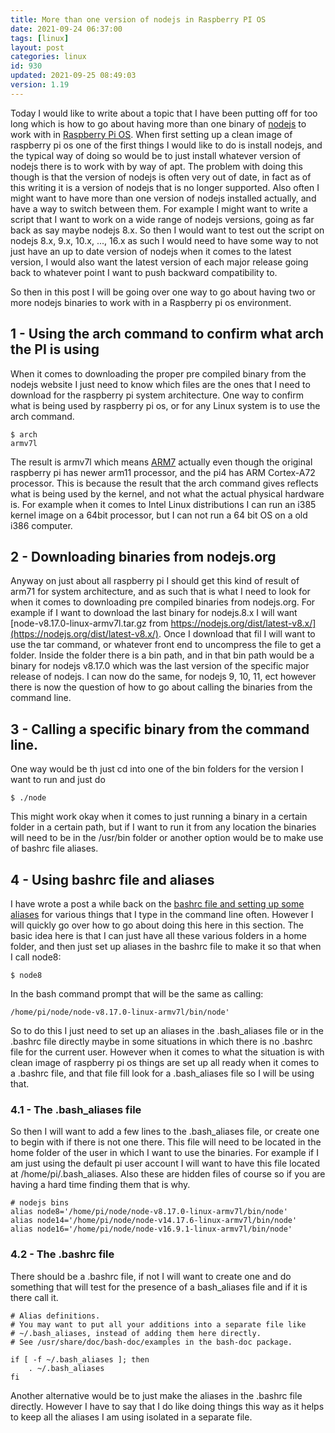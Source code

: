 ```yaml
---
title: More than one version of nodejs in Raspberry PI OS
date: 2021-09-24 06:37:00
tags: [linux]
layout: post
categories: linux
id: 930
updated: 2021-09-25 08:49:03
version: 1.19
---
```


Today I would like to write about a topic that I have been putting off for too long which is how to go about having more than one binary of [nodejs](/2017/04/05/nodejs-helloworld/) to work with in [Raspberry Pi OS](/2020/03/25/linux-raspbian-lite-getting-started/). When first setting up a clean image of raspberry pi os one of the first things I would like to do is install nodejs, and the typical way of doing so would be to just install whatever version of nodejs there is to work with by way of apt. The problem with doing this though is that the version of nodejs is often very out of date, in fact as of this writing it is a version of nodejs that is no longer supported. Also often I might want to have more than one version of nodejs installed actually, and have a way to switch between them. For example I might want to write a script that I want to work on a wide range of nodejs versions, going as far back as say maybe nodejs 8.x. So then I would want to test out the script on nodejs 8.x, 9.x, 10.x, ..., 16.x as such I would need to have some way to not just have an up to date version of nodejs when it comes to the latest version, I would also want the latest version of each major release going back to whatever point I want to push backward compatibility to.

So then in this post I will be going over one way to go about having two or more nodejs binaries to work with in a Raspberry pi os environment.

<!-- more -->


## 1 - Using the arch command to confirm what arch the PI is using

When it comes to downloading the proper pre compiled binary from the nodejs website I just need to know which files are the ones that I need to download for the raspberry pi system architecture. One way to confirm what is being used by raspberry pi os, or for any Linux system is to use the arch command.

```
$ arch
armv7l
```

The result is armv7l which means [ARM7](https://en.wikipedia.org/wiki/ARM7) actually even though the original raspberry pi has newer arm11 processor, and the pi4 has ARM Cortex-A72 processor. This is because the result that the arch command gives reflects what is being used by the kernel, and not what the actual physical hardware is. For example when it comes to Intel Linux distributions I can run an i385 kernel image on a 64bit processor, but I can not run a 64 bit OS on a old i386 computer. 

## 2 - Downloading binaries from nodejs.org

Anyway on just about all raspberry pi I should get this kind of result of arm71 for system architecture, and as such that is what I need to look for when it comes to downloading pre compiled binaries from nodejs.org. For example if I want to download the last binary for nodejs.8.x I will want [node-v8.17.0-linux-armv7l.tar.gz from https://nodejs.org/dist/latest-v8.x/](https://nodejs.org/dist/latest-v8.x/). Once I download that fil I will want to use the tar command, or whatever front end to uncompress the file to get a folder. Inside the folder there is a bin path, and in that bin path would be a binary for nodejs v8.17.0 which was the last version of the specific major release of nodejs. I can now do the same, for nodejs 9, 10, 11, ect however there is now the question of how to go about calling the binaries from the command line.

## 3 - Calling a specific binary from the command line.

One way would be th just cd into one of the bin folders for the version I want to run and just do

```
$ ./node
```

This might work okay when it comes to just running a binary in a certain folder in a certain path, but if I want to run it from any location the binaries will need to be in the /usr/bin folder or another option would be to make use of bashrc file aliases.

## 4 - Using bashrc file and aliases

I have wrote a post a while back on the [bashrc file and setting up some aliases](/2020/11/30/linux-bashrc-aliases/) for various things that I type in the command line often. However I will quickly go over how to go about doing this here in this section. The basic idea here is that I can just have all these various folders in a home folder, and then just set up aliases in the bashrc file to make it so that when I call node8:

```
$ node8
```

In the bash command prompt that will be the same as calling:

```
/home/pi/node/node-v8.17.0-linux-armv7l/bin/node'
```

So to do this I just need to set up an aliases in the .bash\_aliases file or in the .bashrc file directly maybe in some situations in which there is no .bashrc file for the current user. However when it comes to what the situation is with clean image of raspberry pi os things are set up all ready when it comes to a .bashrc file, and that file fill look for a .bash\_aliases file so I will be using that.

### 4.1 - The .bash_aliases file

So then I will want to add a few lines to the .bash\_aliases file, or create one to begin with if there is not one there. This file will need to be located in the home folder of the user in which I want to use the binaries. For example if I am just using the default pi user account I will want to have this file located at \/home\/pi\/.bash\_aliases. Also these are hidden files of course so if you are having a hard time finding them that is why.

```
# nodejs bins
alias node8='/home/pi/node/node-v8.17.0-linux-armv7l/bin/node'
alias node14='/home/pi/node/node-v14.17.6-linux-armv7l/bin/node'
alias node16='/home/pi/node/node-v16.9.1-linux-armv7l/bin/node'
```

### 4.2 - The .bashrc file

There should be a .bashrc file, if not I will want to create one and do something that will test for the presence of a bash\_aliases file and if it is there call it.

```
# Alias definitions.
# You may want to put all your additions into a separate file like
# ~/.bash_aliases, instead of adding them here directly.
# See /usr/share/doc/bash-doc/examples in the bash-doc package.
 
if [ -f ~/.bash_aliases ]; then
    . ~/.bash_aliases
fi
```

Another alternative would be to just make the aliases in the .bashrc file directly. However I have to say that I do like doing things this way as it helps to keep all the aliases I am using isolated in a separate file.


